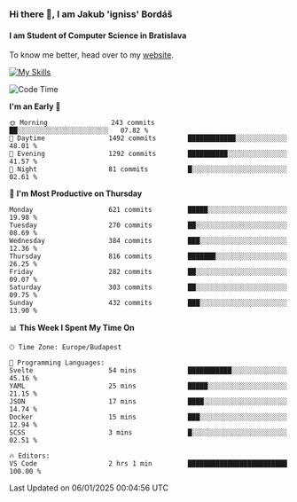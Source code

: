 ### Hi there 👋, I am Jakub 'igniss' Bordáš

#### I am Student of Computer Science in Bratislava
To know me better, head over to my [website](https://bordas.sk).

[![My Skills](https://skillicons.dev/icons?i=js,html,css,figma,svelte,java,kotlin,python,postgresql,typescript,nest,nodejs)](https://bordas.sk)


<!--START_SECTION:waka-->
![Code Time](http://img.shields.io/badge/Code%20Time-1%2C614%20hrs%2035%20mins-blue)

**I'm an Early 🐤** 

```text
🌞 Morning                243 commits         ██░░░░░░░░░░░░░░░░░░░░░░░   07.82 % 
🌆 Daytime                1492 commits        ████████████░░░░░░░░░░░░░   48.01 % 
🌃 Evening                1292 commits        ██████████░░░░░░░░░░░░░░░   41.57 % 
🌙 Night                  81 commits          █░░░░░░░░░░░░░░░░░░░░░░░░   02.61 % 
```
📅 **I'm Most Productive on Thursday** 

```text
Monday                   621 commits         █████░░░░░░░░░░░░░░░░░░░░   19.98 % 
Tuesday                  270 commits         ██░░░░░░░░░░░░░░░░░░░░░░░   08.69 % 
Wednesday                384 commits         ███░░░░░░░░░░░░░░░░░░░░░░   12.36 % 
Thursday                 816 commits         ███████░░░░░░░░░░░░░░░░░░   26.25 % 
Friday                   282 commits         ██░░░░░░░░░░░░░░░░░░░░░░░   09.07 % 
Saturday                 303 commits         ██░░░░░░░░░░░░░░░░░░░░░░░   09.75 % 
Sunday                   432 commits         ███░░░░░░░░░░░░░░░░░░░░░░   13.90 % 
```


📊 **This Week I Spent My Time On** 

```text
🕑︎ Time Zone: Europe/Budapest

💬 Programming Languages: 
Svelte                   54 mins             ███████████░░░░░░░░░░░░░░   45.16 % 
YAML                     25 mins             █████░░░░░░░░░░░░░░░░░░░░   21.15 % 
JSON                     17 mins             ████░░░░░░░░░░░░░░░░░░░░░   14.74 % 
Docker                   15 mins             ███░░░░░░░░░░░░░░░░░░░░░░   12.94 % 
SCSS                     3 mins              █░░░░░░░░░░░░░░░░░░░░░░░░   02.51 % 

🔥 Editors: 
VS Code                  2 hrs 1 min         █████████████████████████   100.00 % 
```


 Last Updated on 06/01/2025 00:04:56 UTC
<!--END_SECTION:waka-->
